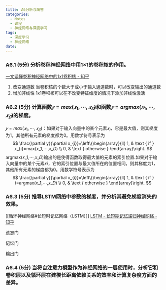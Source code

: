 ```yaml
---
title: A6分析与简答
categories:
  - Notes
  - 课程
  - 神经网络与深度学习
tags:
  - 深度学习
  - 神经网络
date:
---
```

### A6.1 (5分) 分析卷积神经网络中用1×1的卷积核的作用。
[一文读懂卷积神经网络中的1x1卷积核 - 知乎](https://zhuanlan.zhihu.com/p/40050371)

1. 改变通道数
	当卷积核的个数大于或小于输入通道数时，可以改变输出的通道数
2. 增加非线性 
	1x1卷积核可以在不改变特征维度的情况下添加非线性激活
### A6.2 (5分) 计算函数$𝑦 = max(𝑥_1,⋯,𝑥_𝐷)$和函数$𝑦 = argmax(𝑥_1,⋯,𝑥_𝐷)$的梯度。
$𝑦 = max(𝑥_1,⋯,𝑥_𝐷)$：如果对于输入向量中的某个元素$𝑥_𝑖$，它是最大值，则其梯度为1，其他所有元素的梯度都为0。用数学符号表示为
$$
\frac{\partial y}{\partial x_{i}}=\left\{\begin{array}{ll}
1, & \text { if } x_{i}=max(𝑥_1,⋯,𝑥_𝐷) \\
0, & \text { otherwise }
\end{array}\right.
$$
argmax(𝑥_1,⋯,𝑥_𝐷)输出的是使得函数取得最大值的元素的索引位置.如果对于输入向量中的某个元素𝑥𝑖，它的索引位置与最大值所在的位置相同，则其梯度为1，其他所有元素的梯度都为0。用数学符号表示为
$$
\frac{\partial y}{\partial x_{i}}=\left\{\begin{array}{ll}
1, & \text { if } i=argmax(𝑥_1,⋯,𝑥_𝐷) \\
0, & \text { otherwise }
\end{array}\right.
$$
### A6.3 (5分) 推导LSTM网络中参数的梯度，并分析其避免梯度消失的效果。
[[循环神经网络#长短时记忆网络（LSTM）]]
[LSTM - 长短期记忆递归神经网络 - 知乎](https://zhuanlan.zhihu.com/p/123857569)

遗忘门

记忆门

输出门

### A6.4 (5分) 当将自注意力模型作为神经网络的一层使用时，分析它和卷积层以及循环层在建模长距离依赖关系的效率和计算复杂度方面的差异。
